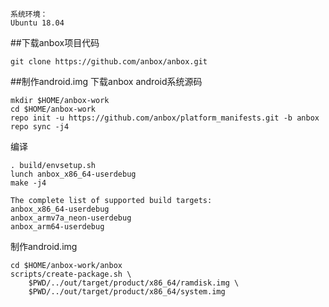 ```
系统环境：
Ubuntu 18.04
```
##下载anbox项目代码
```
git clone https://github.com/anbox/anbox.git
```
##制作android.img
下载anbox android系统源码
```
mkdir $HOME/anbox-work
cd $HOME/anbox-work
repo init -u https://github.com/anbox/platform_manifests.git -b anbox
repo sync -j4
```
编译
```
. build/envsetup.sh
lunch anbox_x86_64-userdebug
make -j4

The complete list of supported build targets:
anbox_x86_64-userdebug
anbox_armv7a_neon-userdebug
anbox_arm64-userdebug
```
制作android.img
```
cd $HOME/anbox-work/anbox
scripts/create-package.sh \
    $PWD/../out/target/product/x86_64/ramdisk.img \
    $PWD/../out/target/product/x86_64/system.img
```